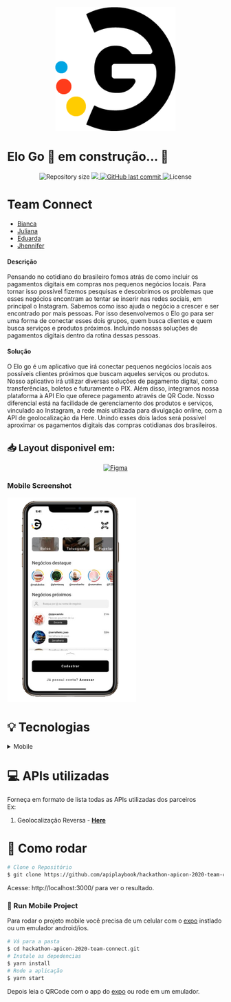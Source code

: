 <p align="center">
   <img src="./assets/logo-eloGo.png" alt="EloGo" width="280"/>
</p>

# Elo Go 🚀 em construção... 🚧

<p align="center">	
  
  <img alt="Repository size" src="https://img.shields.io/github/repo-size/apiplaybook/hackathon-apicon-2020-team-connect?color=000000&style=for-the-badge">

  <a aria-label="Completed" href="https://prensa.li/apicon/hackathon-elo-apicon-2020/">
    <img src="https://img.shields.io/badge/Hackathon ELO -Apicon 2020-000000?style=for-the-badge"></img>
  </a>
  <a href="https://github.com/bkkater/happy/commits/master">
    <img alt="GitHub last commit" src="https://img.shields.io/github/last-commit/apiplaybook/hackathon-apicon-2020-team-connect?color=000000&style=for-the-badge">
  </a> 
  <img alt="License" src="https://img.shields.io/badge/license-MIT-000000?style=for-the-badge">
</p>

# Team Connect
- [Bianca](https://github.com/bkkater)
- [Juliana](https://www.linkedin.com/in/juliana-talita-b683581b2/)
- [Eduarda](https://www.linkedin.com/in/eduarda-barboza-tavares-612a55159/)
- [Jhennifer](https://www.linkedin.com/in/jhennifer-pimentel-0518171b2/)

#### **Descrição**

Pensando no cotidiano do brasileiro fomos atrás de como incluir os pagamentos digitais em compras nos pequenos negócios locais. Para tornar isso possível fizemos pesquisas e descobrimos os problemas que esses negócios encontram ao tentar se inserir nas redes sociais, em principal o Instagram. Sabemos como isso ajuda o negócio a crescer e ser encontrado por mais pessoas. 
Por isso desenvolvemos o Elo go para ser uma forma de conectar esses dois grupos, quem busca clientes e quem busca serviços e produtos próximos. Incluindo nossas soluções de pagamentos digitais dentro da rotina dessas pessoas.

#### **Solução**
O Elo go é um aplicativo que irá conectar pequenos negócios locais aos possíveis clientes próximos que buscam aqueles serviços ou produtos. Nosso aplicativo irá utilizar diversas soluções de pagamento digital, como transferências, boletos e futuramente o PIX. Além disso, integramos nossa plataforma à API Elo que oferece pagamento através de QR Code. Nosso diferencial está na facilidade de gerenciamento dos produtos e serviços, vinculado ao Instagram, a rede mais utilizada para divulgação online, com a API de geolocalização da Here. Unindo esses dois lados será possível aproximar os pagamentos digitais das compras cotidianas dos brasileiros.

## 📥 Layout disponivel em:  
<p align="center">
    <a title=".fig Mobile" href="https://www.figma.com/file/lEZ6yiuNhiQ25BeUtnAyZJ/Hackathon-ELO?node-id=1%3A2/duplicate">
        <img alt="Figma" src="https://img.shields.io/badge/Hackathon EloGo-black?style=flat-square&logo=figma&logoColor=red" width="215px"/>
    </a>
</p>

### Mobile Screenshot
  <img src="./.github/mockup.png" width="300">
  
# :bulb: **Tecnologias**

<details>
  <summary>Mobile</summary>

-   [React](https://pt-br.reactjs.org/)
-   [React Native](https://reactnative.dev/)
-   [Expo](https://expo.io/learn)
-   [Typescript](https://www.typescriptlang.org/)
-   [React Navigation](https://reactnavigation.org/)
-   [Axios](https://www.npmjs.com/package/axios)
-   [Expo Google Fonts](https://github.com/expo/google-fonts)
-   [React Native Maps](https://github.com/react-native-maps/react-native-maps)
-   [Here Reverse Geocoding API](https://developer.here.com/documentation/geocoding-search-api/dev_guide/topics/endpoint-geocode-brief.html)
-   [VS Code](https://code.visualstudio.com/)
</details>

# :computer:  **APIs utilizadas**

Forneça em formato de lista todas as APIs utilizadas dos parceiros<br>
Ex:
1. Geolocalização Reversa - [**Here**](https://developer.here.com)

# :construction_worker: Como rodar
```bash
# Clone o Repositório
$ git clone https://github.com/apiplaybook/hackathon-apicon-2020-team-connect.git
```
Acesse: http://localhost:3000/ para ver o resultado.

### 📱 Run Mobile Project
Para rodar o projeto mobile você precisa de um celular com o [expo](https://play.google.com/store/apps/details?id=host.exp.exponent) instlado ou um emulador android/ios.

```bash
# Vá para a pasta
$ cd hackathon-apicon-2020-team-connect.git
# Instale as depedencias
$ yarn install
# Rode a aplicação
$ yarn start
```

Depois leia o QRCode com o app do [expo](https://play.google.com/store/apps/details?id=host.exp.exponent) ou rode em um emulador.
